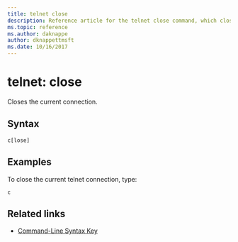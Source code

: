 ```yaml
---
title: telnet close
description: Reference article for the telnet close command, which closes the current telnet connection.
ms.topic: reference
ms.author: daknappe
author: dknappettmsft
ms.date: 10/16/2017
---
```


# telnet: close



Closes the current connection.

## Syntax

```
c[lose]
```

## Examples

To close the current telnet connection, type:

```
c
```

## Related links

- [Command-Line Syntax Key](command-line-syntax-key.md)
